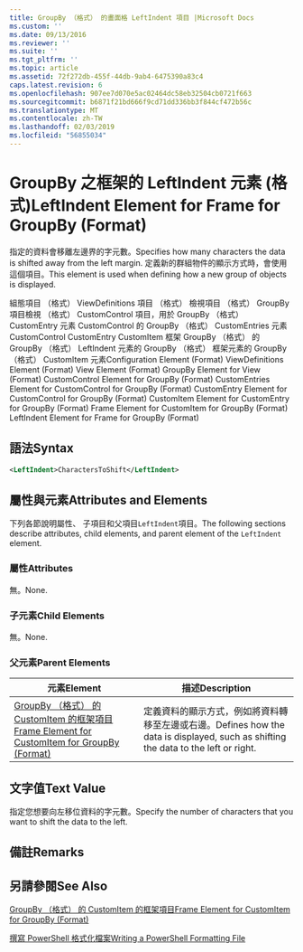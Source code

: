 ```yaml
---
title: GroupBy （格式） 的畫面格 LeftIndent 項目 |Microsoft Docs
ms.custom: ''
ms.date: 09/13/2016
ms.reviewer: ''
ms.suite: ''
ms.tgt_pltfrm: ''
ms.topic: article
ms.assetid: 72f272db-455f-44db-9ab4-6475390a83c4
caps.latest.revision: 6
ms.openlocfilehash: 907ee7d070e5ac02464dc58eb32504cb0721f663
ms.sourcegitcommit: b6871f21bd666f9cd71dd336bb3f844cf472b56c
ms.translationtype: MT
ms.contentlocale: zh-TW
ms.lasthandoff: 02/03/2019
ms.locfileid: "56855034"
---
```

# <a name="leftindent-element-for-frame-for-groupby-format"></a><span data-ttu-id="12aca-102">GroupBy 之框架的 LeftIndent 元素 (格式)</span><span class="sxs-lookup"><span data-stu-id="12aca-102">LeftIndent Element for Frame for GroupBy (Format)</span></span>

<span data-ttu-id="12aca-103">指定的資料會移離左邊界的字元數。</span><span class="sxs-lookup"><span data-stu-id="12aca-103">Specifies how many characters the data is shifted away from the left margin.</span></span> <span data-ttu-id="12aca-104">定義新的群組物件的顯示方式時，會使用這個項目。</span><span class="sxs-lookup"><span data-stu-id="12aca-104">This element is used when defining how a new group of objects is displayed.</span></span>

<span data-ttu-id="12aca-105">組態項目 （格式） ViewDefinitions 項目 （格式） 檢視項目 （格式） GroupBy 項目檢視 （格式） CustomControl 項目，用於 GroupBy （格式） CustomEntry 元素 CustomControl 的 GroupBy （格式） CustomEntries 元素CustomControl CustomEntry CustomItem 框架 GroupBy （格式） 的 GroupBy （格式） LeftIndent 元素的 GroupBy （格式） 框架元素的 GroupBy （格式） CustomItem 元素</span><span class="sxs-lookup"><span data-stu-id="12aca-105">Configuration Element (Format) ViewDefinitions Element (Format) View Element (Format) GroupBy Element for View (Format) CustomControl Element for GroupBy (Format) CustomEntries Element for CustomControl for GroupBy (Format) CustomEntry Element for CustomControl for GroupBy (Format) CustomItem Element for CustomEntry for GroupBy (Format) Frame Element for CustomItem for GroupBy (Format) LeftIndent Element for Frame for GroupBy (Format)</span></span>

## <a name="syntax"></a><span data-ttu-id="12aca-106">語法</span><span class="sxs-lookup"><span data-stu-id="12aca-106">Syntax</span></span>

```xml
<LeftIndent>CharactersToShift</LeftIndent>
```

## <a name="attributes-and-elements"></a><span data-ttu-id="12aca-107">屬性與元素</span><span class="sxs-lookup"><span data-stu-id="12aca-107">Attributes and Elements</span></span>

<span data-ttu-id="12aca-108">下列各節說明屬性、 子項目和父項目`LeftIndent`項目。</span><span class="sxs-lookup"><span data-stu-id="12aca-108">The following sections describe attributes, child elements, and parent element of the `LeftIndent` element.</span></span>

### <a name="attributes"></a><span data-ttu-id="12aca-109">屬性</span><span class="sxs-lookup"><span data-stu-id="12aca-109">Attributes</span></span>

<span data-ttu-id="12aca-110">無。</span><span class="sxs-lookup"><span data-stu-id="12aca-110">None.</span></span>

### <a name="child-elements"></a><span data-ttu-id="12aca-111">子元素</span><span class="sxs-lookup"><span data-stu-id="12aca-111">Child Elements</span></span>

<span data-ttu-id="12aca-112">無。</span><span class="sxs-lookup"><span data-stu-id="12aca-112">None.</span></span>

### <a name="parent-elements"></a><span data-ttu-id="12aca-113">父元素</span><span class="sxs-lookup"><span data-stu-id="12aca-113">Parent Elements</span></span>

|<span data-ttu-id="12aca-114">元素</span><span class="sxs-lookup"><span data-stu-id="12aca-114">Element</span></span>|<span data-ttu-id="12aca-115">描述</span><span class="sxs-lookup"><span data-stu-id="12aca-115">Description</span></span>|
|-------------|-----------------|
|[<span data-ttu-id="12aca-116">GroupBy （格式） 的 CustomItem 的框架項目</span><span class="sxs-lookup"><span data-stu-id="12aca-116">Frame Element for CustomItem for GroupBy (Format)</span></span>](./frame-element-for-customitem-for-groupby-format.md)|<span data-ttu-id="12aca-117">定義資料的顯示方式，例如將資料轉移至左邊或右邊。</span><span class="sxs-lookup"><span data-stu-id="12aca-117">Defines how the data is displayed, such as shifting the data to the left or right.</span></span>|

## <a name="text-value"></a><span data-ttu-id="12aca-118">文字值</span><span class="sxs-lookup"><span data-stu-id="12aca-118">Text Value</span></span>

<span data-ttu-id="12aca-119">指定您想要向左移位資料的字元數。</span><span class="sxs-lookup"><span data-stu-id="12aca-119">Specify the number of characters that you want to shift the data to the left.</span></span>

## <a name="remarks"></a><span data-ttu-id="12aca-120">備註</span><span class="sxs-lookup"><span data-stu-id="12aca-120">Remarks</span></span>

## <a name="see-also"></a><span data-ttu-id="12aca-121">另請參閱</span><span class="sxs-lookup"><span data-stu-id="12aca-121">See Also</span></span>

[<span data-ttu-id="12aca-122">GroupBy （格式） 的 CustomItem 的框架項目</span><span class="sxs-lookup"><span data-stu-id="12aca-122">Frame Element for CustomItem for GroupBy (Format)</span></span>](./frame-element-for-customitem-for-groupby-format.md)

[<span data-ttu-id="12aca-123">撰寫 PowerShell 格式化檔案</span><span class="sxs-lookup"><span data-stu-id="12aca-123">Writing a PowerShell Formatting File</span></span>](./writing-a-powershell-formatting-file.md)
